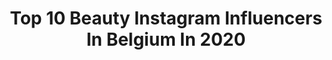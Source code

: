 ---
title: Top 10 Beauty Instagram Influencers In Belgium In 2020
description: >-
  Find top beauty Instagram influencers in Belgium in 2020. Most popular hashtags: #idealofsweden #sunnydays #stayhome #goldenhour.
platform: Instagram
profiles:
  - username: "statiana.model"
    fullname: >-
      Tatiana🎀
    location: "Belgium"
    followers: 44202
    engagement: 764
    commentsToLikes: 0.060273
    id: ck8sxaggdgot90j78p5x5ww8u
    verified: false
    hashtags: "#mondayvibes, #undizfamily, #sunday, #fridaymood"
  - username: "hi.itsjolienn"
    fullname: >-
      JOLIEN
    location: "Belgium"
    followers: 8396
    engagement: 1189
    commentsToLikes: 0.110340
    id: ck5hhlx278wrn0i11oms8mi5w
    verified: false
    hashtags: "#thebodyshop, #sunnydays, #marble, #shoeoftheday"
  - username: "kim.dejonghe"
    fullname: >-
      K I M
    location: "Belgium"
    followers: 7543
    engagement: 953
    commentsToLikes: 0.096014
    id: ck8t3xnjg4v5q0j781imadgqg
    verified: false
    hashtags: "#bjewels, #mothersday, #newhome, #movedin"
  - username: "eliengrosemans"
    fullname: >-
      ⋆ ELIEN GROSEMANS ⋆
    location: "Belgium"
    followers: 20179
    engagement: 448
    commentsToLikes: 0.200674
    id: ck136f5l466vt0i19gu5wjctb
    verified: false
    hashtags: "#stayhome, #quartierbleu, #hasseltbruist, #beejuugirl"
  - username: "thisischaris"
    fullname: >-
      CHARIS
    location: "Belgium"
    followers: 2775
    engagement: 2180
    commentsToLikes: 0.239135
    id: ck8tagk70rnuf0j780zj4pscq
    verified: false
    hashtags: "#happyeaster, #giftidea, #veganlife, #pinkhouse"
  - username: "silkeblogs"
    fullname: >-
      Silke
    location: "Belgium"
    followers: 76792
    engagement: 200
    commentsToLikes: 0.115030
    id: ck0vzme0w9tdk0i19flfy2ds9
    verified: false
    hashtags: "#crimesolving, #workfromhome, #chair, #cuddle"
  - username: "marieinspire"
    fullname: >-
      MARIE ♌︎ INSPIRE
    location: "Belgium"
    followers: 35844
    engagement: 192
    commentsToLikes: 0.096939
    id: ck0u1zhkzybsz0i19p5zg6yfc
    verified: false
    hashtags: "#love, #lipgloss, #skincare, #sweaterweather"
  - username: "just.ngocb"
    fullname: >-
      NGOC | FASHION & LIFESTYLE
    location: "Belgium"
    followers: 5623
    engagement: 1062
    commentsToLikes: 0.053090
    id: ckaot3vkgu9qj0i78tf52vn6j
    verified: false
    hashtags: "#happiness, #loveisblind, #instadaily, #freshlook"
  - username: "annesomay"
    fullname: >-
      ANNE-SOPHIE MAYOL
    location: "Belgium"
    followers: 4174
    engagement: 2551
    commentsToLikes: 0.330114
    id: ck9wesvz7lo7u0j78gii1xyyy
    verified: false
    hashtags: "#brunch, #interiordesign, #ootd, #pinterest"
  - username: "kevin_teerlynck"
    fullname: >-
      Kevin Teerlynck
    location: "Belgium"
    followers: 6936
    engagement: 1684
    commentsToLikes: 0.097273
    id: ck0tv6tmra6t50i19xro4spes
    verified: false
    hashtags: "#flandersfields, #creativeoptics, #saveournightsky, #rural"
---